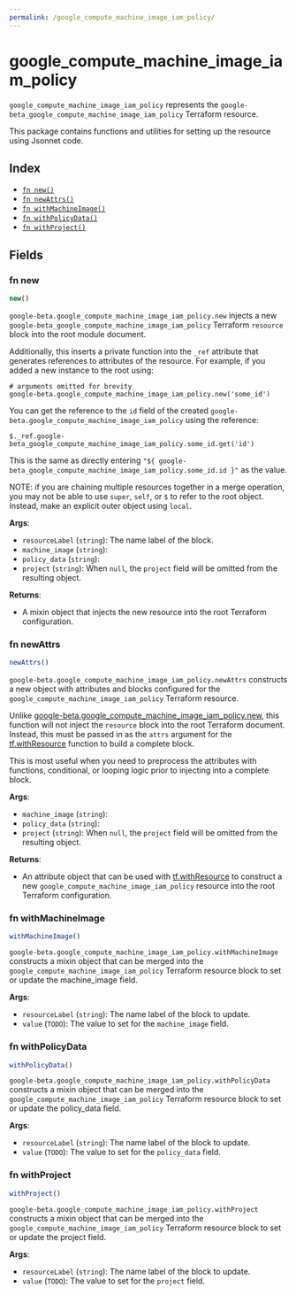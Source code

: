 ```yaml
---
permalink: /google_compute_machine_image_iam_policy/
---
```


# google_compute_machine_image_iam_policy

`google_compute_machine_image_iam_policy` represents the `google-beta_google_compute_machine_image_iam_policy` Terraform resource.



This package contains functions and utilities for setting up the resource using Jsonnet code.


## Index

* [`fn new()`](#fn-new)
* [`fn newAttrs()`](#fn-newattrs)
* [`fn withMachineImage()`](#fn-withmachineimage)
* [`fn withPolicyData()`](#fn-withpolicydata)
* [`fn withProject()`](#fn-withproject)

## Fields

### fn new

```ts
new()
```


`google-beta.google_compute_machine_image_iam_policy.new` injects a new `google-beta_google_compute_machine_image_iam_policy` Terraform `resource`
block into the root module document.

Additionally, this inserts a private function into the `_ref` attribute that generates references to attributes of the
resource. For example, if you added a new instance to the root using:

    # arguments omitted for brevity
    google-beta.google_compute_machine_image_iam_policy.new('some_id')

You can get the reference to the `id` field of the created `google-beta.google_compute_machine_image_iam_policy` using the reference:

    $._ref.google-beta_google_compute_machine_image_iam_policy.some_id.get('id')

This is the same as directly entering `"${ google-beta_google_compute_machine_image_iam_policy.some_id.id }"` as the value.

NOTE: if you are chaining multiple resources together in a merge operation, you may not be able to use `super`, `self`,
or `$` to refer to the root object. Instead, make an explicit outer object using `local`.

**Args**:
  - `resourceLabel` (`string`): The name label of the block.
  - `machine_image` (`string`): 
  - `policy_data` (`string`): 
  - `project` (`string`):  When `null`, the `project` field will be omitted from the resulting object.

**Returns**:
- A mixin object that injects the new resource into the root Terraform configuration.


### fn newAttrs

```ts
newAttrs()
```


`google-beta.google_compute_machine_image_iam_policy.newAttrs` constructs a new object with attributes and blocks configured for the `google_compute_machine_image_iam_policy`
Terraform resource.

Unlike [google-beta.google_compute_machine_image_iam_policy.new](#fn-googlecomputemachineimageiampolicynew), this function will not inject the `resource`
block into the root Terraform document. Instead, this must be passed in as the `attrs` argument for the
[tf.withResource](https://github.com/tf-libsonnet/core/tree/main/docs#fn-withresource) function to build a complete block.

This is most useful when you need to preprocess the attributes with functions, conditional, or looping logic prior to
injecting into a complete block.

**Args**:
  - `machine_image` (`string`): 
  - `policy_data` (`string`): 
  - `project` (`string`):  When `null`, the `project` field will be omitted from the resulting object.

**Returns**:
  - An attribute object that can be used with [tf.withResource](https://github.com/tf-libsonnet/core/tree/main/docs#fn-withresource) to construct a new `google_compute_machine_image_iam_policy` resource into the root Terraform configuration.


### fn withMachineImage

```ts
withMachineImage()
```

`google-beta.google_compute_machine_image_iam_policy.withMachineImage` constructs a mixin object that can be merged into the `google_compute_machine_image_iam_policy`
Terraform resource block to set or update the machine_image field.



**Args**:
  - `resourceLabel` (`string`): The name label of the block to update.
  - `value` (`TODO`): The value to set for the `machine_image` field.


### fn withPolicyData

```ts
withPolicyData()
```

`google-beta.google_compute_machine_image_iam_policy.withPolicyData` constructs a mixin object that can be merged into the `google_compute_machine_image_iam_policy`
Terraform resource block to set or update the policy_data field.



**Args**:
  - `resourceLabel` (`string`): The name label of the block to update.
  - `value` (`TODO`): The value to set for the `policy_data` field.


### fn withProject

```ts
withProject()
```

`google-beta.google_compute_machine_image_iam_policy.withProject` constructs a mixin object that can be merged into the `google_compute_machine_image_iam_policy`
Terraform resource block to set or update the project field.



**Args**:
  - `resourceLabel` (`string`): The name label of the block to update.
  - `value` (`TODO`): The value to set for the `project` field.
